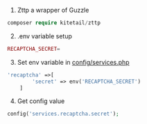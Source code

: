1. Zttp a wrapper of Guzzle  
```php
composer require kitetail/zttp
```

2. .env variable setup
```php
RECAPTCHA_SECRET=
```

3. Set env variable in [config/services.php](../config/services.php)

```php
'recaptcha' =>[
        'secret' => env('RECAPTCHA_SECRET')
    ]
```

4. Get config value
```php
config('services.recaptcha.secret');
```